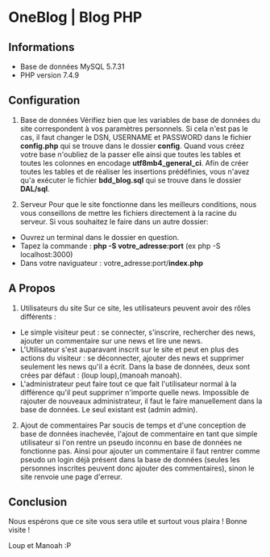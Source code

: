 # OneBlog | Blog PHP
## Informations
- Base de données MySQL 5.7.31
- PHP version 7.4.9

## Configuration

1. Base de données
Vérifiez bien que les variables de base de données du site correspondent à vos paramètres personnels.
Si cela n'est pas le cas, il faut changer le DSN, USERNAME et PASSWORD dans le fichier **config.php** qui se trouve dans le dossier **config**.
Quand vous créez votre base n'oubliez de la passer elle ainsi que toutes les tables et toutes les colonnes en encodage **utf8mb4_general_ci**.
Afin de créer toutes les tables et de réaliser les insertions prédéfinies, vous n'avez qu'a exécuter le fichier **bdd_blog.sql** qui se trouve dans le dossier **DAL/sql**.

2. Serveur 
Pour que le site fonctionne dans les meilleurs conditions, nous vous conseillons de mettre les fichiers directement à la racine du serveur.
Si vous souhaitez le faire dans un autre dossier:
* Ouvrez un terminal dans le dossier en question.
* Tapez la commande : **php -S votre_adresse:port** (ex php -S localhost:3000)
* Dans votre naviguateur : votre_adresse:port/**index.php**

## A Propos

1. Utilisateurs du site
Sur ce site, les utilisateurs peuvent avoir des rôles différents :
- Le simple visiteur peut : se connecter, s'inscrire, rechercher des news, ajouter un commentaire sur une news et lire une news.
- L'Utilisateur s'est auparavant inscrit sur le site et peut en plus des actions du visiteur : se déconnecter, ajouter des news et supprimer seulement les news qu'il a écrit.
Dans la base de données, deux sont crées par défaut : (loup loup),(manoah manoah).
- L'administrateur peut faire tout ce que fait l'utilisateur normal à la différence qu'il peut supprimer n'importe quelle news.
Impossible de rajouter de nouveaux administrateur, il faut le faire manuellement dans la base de données. Le seul existant est (admin admin).

2. Ajout de commentaires
Par soucis de temps et d'une conception de base de données inachevée, l'ajout de commentaire en tant que simple utilisateur si l'on rentre un pseudo inconnu en base de données ne fonctionne pas. Ainsi pour ajouter un commentaire il faut rentrer comme pseudo un login déjà présent dans la base de données (seules les personnes inscrites peuvent donc ajouter des commentaires), sinon le site renvoie une page d'erreur.

## Conclusion

Nous espérons que ce site vous sera utile et surtout vous plaira ! Bonne visite !

Loup et Manoah :P
